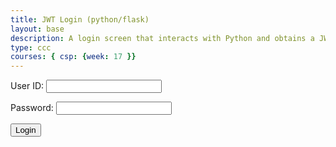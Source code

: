 ```yaml
---
title: JWT Login (python/flask)
layout: base
description: A login screen that interacts with Python and obtains a JWT  
type: ccc
courses: { csp: {week: 17 }}
---
```


<form action="javascript:login_user()">
    <p><label>
        User ID:
        <input type="text" name="uid" id="uid" required>
    </label></p>
    <p><label>
        Password:
        <input type="password" name="password" id="password" required>
    </label></p>
    <p>
        <button>Login</button>
    </p>
</form>

<script>
    // URL for deployment
    var uri = "https://flask2.nighthawkcodingsociety.com"
    // Uncomment a line below to match localhost testing
    // uri = "http://localhost:8086"
    // uri = "http://127.0.0.1:8086"

    // Authenticate endpoint
    const url = uri + '/api/users/authenticate';

    function login_user(){
        // Set body to include login data
        const body = {
            uid: document.getElementById("uid").value,
            password: document.getElementById("password").value,
        };

        // Set Headers to support cross origin
        const requestOptions = {
            method: 'POST',
            mode: 'cors', // no-cors, cors, same-origin
            cache: 'no-cache', // default, no-cache, reload, force-cache, only-if-cached
            credentials: 'include', // include, same-origin, omit
            body: JSON.stringify(body),
            headers: {
                "content-type": "application/json",
            },
        };

        // Fetch JWT
        fetch(url, requestOptions)
        .then(response => {
            // trap error response from Web API
            if (!response.ok) {
                const errorMsg = 'Login error: ' + response.status;
                console.log(errorMsg);
                return;
            }
            // Success!!!
            // Redirect to Database location
            window.location.href = "{{site.baseurl}}/data/database";
        })
        // catch fetch errors (ie ACCESS to server blocked)
        .catch(err => {
            console.error(err);
        });
    }


</script>
